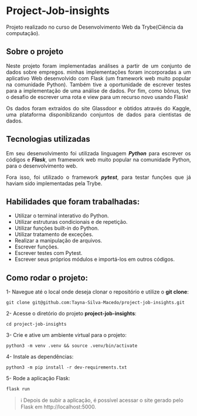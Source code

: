 # Project-Job-insights

Projeto realizado no curso de Desenvolvimento Web da Trybe(Ciência da computação).

## Sobre o projeto

<div align="justify">

Neste projeto foram implementadas análises a partir de um conjunto de dados sobre empregos. minhas implementações foram incorporadas a um aplicativo Web desenvolvido com Flask (um framework web muito popular na comunidade Python). Também tive a oportunidade de escrever testes para a implementação de uma análise de dados. Por fim, como bônus, tive o desafio de escrever uma rota e view para um recurso novo usando Flask!

Os dados foram extraídos do site Glassdoor e obtidos através do Kaggle, uma plataforma disponiblizando conjuntos de dados para cientistas de dados.

## Tecnologias utilizadas

Em seu desenvolvimento foi utilizada linguagem ***Python*** para escrever os códigos e ***Flask***, um framework web muito popular na comunidade Python,  para o desenvolvimento web. 

Fora isso, foi utilizado o framework ***pytest***, para testar funções que já haviam sido implementadas pela Trybe.

## Habilidades que foram trabalhadas:

* Utilizar o terminal interativo do Python.
* Utilizar estruturas condicionais e de repetição.
* Utilizar funções built-in do Python.
* Utilizar tratamento de exceções.
* Realizar a manipulação de arquivos.
* Escrever funções.
* Escrever testes com Pytest.
* Escrever seus próprios módulos e importá-los em outros códigos.
</div>

## Como rodar o projeto:

1- Navegue até o local onde deseja clonar o repositório e utilize o **git clone**:
```
git clone git@github.com:Tayna-Silva-Macedo/project-job-insights.git
```

2- Acesse o diretório do projeto **project-job-insights**:
```
cd project-job-insights
```

3- Crie e ative um ambiente virtual para o projeto:
```
python3 -m venv .venv && source .venv/bin/activate
```

4- Instale as dependências:
```
python3 -m pip install -r dev-requirements.txt
```

5- Rode a aplicação Flask:
```
flask run
```

> ℹ️ Depois de subir a aplicação, é possível acessar o site gerado pelo Flask em http://localhost:5000.
